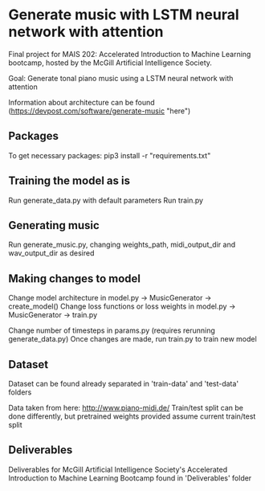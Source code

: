 # Generate music with LSTM neural network with attention
Final project for MAIS 202: Accelerated Introduction to Machine Learning bootcamp, hosted by the McGill Artificial Intelligence Society.

Goal: Generate tonal piano music using a LSTM neural network with attention

Information about architecture can be found (https://devpost.com/software/generate-music "here")
## Packages
To get necessary packages: pip3 install -r "requirements.txt"

## Training the model as is
Run generate_data.py with default parameters
Run train.py 

## Generating music
Run generate_music.py, changing weights_path, midi_output_dir and wav_output_dir as desired

## Making changes to model
Change model architecture in model.py -> MusicGenerator -> create_model()
Change loss functions or loss weights in model.py -> MusicGenerator -> train.py

Change number of timesteps in params.py (requires rerunning generate_data.py)
Once changes are made, run train.py to train new model

## Dataset
Dataset can be found already separated in 'train-data' and 'test-data' folders

Data taken from here: http://www.piano-midi.de/
Train/test split can be done differently, but pretrained weights provided assume current train/test split

## Deliverables
Deliverables for McGill Artificial Intelligence Society's Accelerated Introduction to Machine Learning Bootcamp found in 'Deliverables' folder